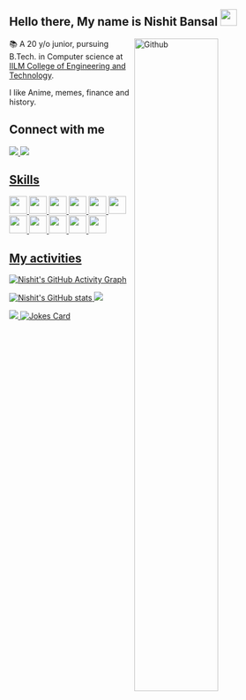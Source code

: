 <h2> Hello there, My name is Nishit Bansal <img src = "https://raw.githubusercontent.com/MartinHeinz/MartinHeinz/master/wave.gif" width = 30px> </h1>
<p align='center'>
</p>
<img width="55%" align="right" alt="Github" src="https://media.giphy.com/media/836HiJc7pgzy8iNXCn/giphy.gif" />

📚 A 20 y/o junior, pursuing B.Tech. in Computer science at [IILM College of Engineering and Technology](https://www.iilmcet.ac.in/).

I like Anime, memes, finance and history.

## Connect with me
<a href="https://www.linkedin.com/in/nishit-bansal-b040521b8/">
<img src="https://img.icons8.com/fluency/48/000000/linkedin.png"/> 
<a href="mailto:nishitbnsl@gmail.com ">
<img src="https://img.icons8.com/color/50/000000/gmail-new.png"/>

## Skills
<img src="https://raw.githubusercontent.com/rahulbanerjee26/githubProfileReadmeGenerator/dede753e9b1dd7e1f5e8f9a9f094b67ecf7781ec/icons/cpp.svg" width=32px>
<img src="https://raw.githubusercontent.com/rahulbanerjee26/githubProfileReadmeGenerator/dede753e9b1dd7e1f5e8f9a9f094b67ecf7781ec/icons/python.svg" width=32px>
<img src="https://raw.githubusercontent.com/rahulbanerjee26/githubProfileReadmeGenerator/dede753e9b1dd7e1f5e8f9a9f094b67ecf7781ec/icons/javascript.svg" width=32px>
<img src="https://raw.githubusercontent.com/rahulbanerjee26/githubProfileReadmeGenerator/dede753e9b1dd7e1f5e8f9a9f094b67ecf7781ec/icons/reactjs.svg" width=32px>
<img src="https://raw.githubusercontent.com/rahulbanerjee26/githubProfileReadmeGenerator/dede753e9b1dd7e1f5e8f9a9f094b67ecf7781ec/icons/nodejs.svg" width=32px>
<img src="https://raw.githubusercontent.com/rahulbanerjee26/githubProfileReadmeGenerator/dede753e9b1dd7e1f5e8f9a9f094b67ecf7781ec/icons/linux.svg" width=32px>
<img src="https://raw.githubusercontent.com/rahulbanerjee26/githubProfileReadmeGenerator/dede753e9b1dd7e1f5e8f9a9f094b67ecf7781ec/icons/express.svg" width=32px>
<img src="https://raw.githubusercontent.com/rahulbanerjee26/githubProfileReadmeGenerator/dede753e9b1dd7e1f5e8f9a9f094b67ecf7781ec/icons/mongodb.svg" width=32px>
<img src="https://raw.githubusercontent.com/rahulbanerjee26/githubProfileReadmeGenerator/dede753e9b1dd7e1f5e8f9a9f094b67ecf7781ec/icons/mysql.svg" width=32px>
<img src="https://raw.githubusercontent.com/rahulbanerjee26/githubProfileReadmeGenerator/dede753e9b1dd7e1f5e8f9a9f094b67ecf7781ec/icons/html.svg" width=32px>
<img src="https://raw.githubusercontent.com/rahulbanerjee26/githubProfileReadmeGenerator/dede753e9b1dd7e1f5e8f9a9f094b67ecf7781ec/icons/css.svg" width=32px>




## My activities
  
![Nishit's GitHub Activity Graph](https://activity-graph.herokuapp.com/graph?username=Nishit278&theme=aura)
  
![Nishit's GitHub stats](https://github-readme-stats.vercel.app/api?username=Nishit278&show_icons=true&theme=midnight-purple&hide_border=true)
![](https://github-readme-streak-stats.herokuapp.com/?user=Nishit278&theme=midnight-purple&hide_border=true)

![](https://github-readme-stats.vercel.app/api/top-langs/?username=Nishit278&theme=midnight-purple&layout=compact&hide_border=true)
![Jokes Card](https://readme-jokes.vercel.app/api?theme=tokyonight&hide_border=true)
